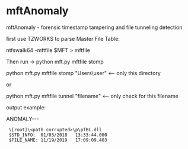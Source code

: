 mftAnomaly
================

mftAnomaly - forensic timestamp tampering and file tunneling detection

first use TZWORKS to parse Master File Table: 

ntfswalk64 -mftfile $MFT > mftfile

Then run -> python mft.py mftfile stomp

python mft.py mftfile stomp "Users\user" <-- only this directory<br>

or<br>

python mft.py mftfile tunnel "filename" <-- only check for this filename

output example:

ANOMALY---

     \[root]\<path corrupted>\p\pfBL.dll
     $STD_INFO:  01/03/2018   13:33:44.000 
     $FILE_NAME: 11/19/2019   17:09:09.403
